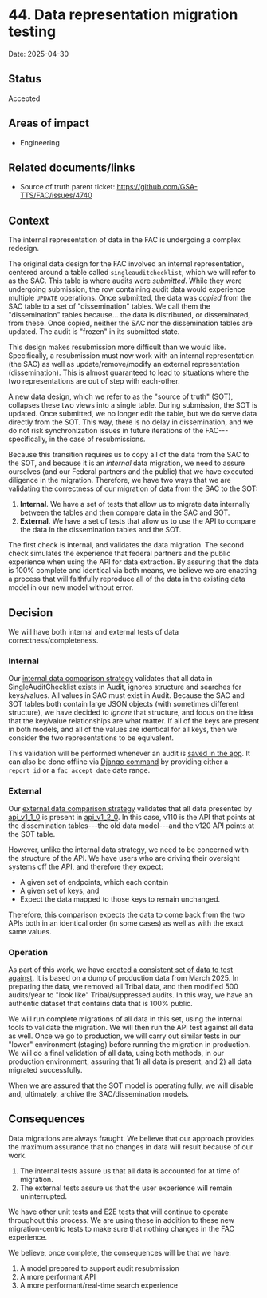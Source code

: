 # 44. Data representation migration testing

Date: 2025-04-30

## Status

Accepted

## Areas of impact

- Engineering

## Related documents/links

* Source of truth parent ticket: https://github.com/GSA-TTS/FAC/issues/4740

## Context

The internal representation of data in the FAC is undergoing a complex redesign.

The original data design for the FAC involved an internal representation, centered around a table called `singleauditchecklist`, which we will refer to as the SAC. This table is where audits were *submitted*. While they were undergoing submission, the row containing audit data would experience multiple `UPDATE` operations. Once submitted, the data was *copied* from the SAC table to a set of "dissemination" tables. We call them the "dissemination" tables because... the data is distributed, or disseminated, from these. Once copied, neither the SAC nor the dissemination tables are updated. The audit is "frozen" in its submitted state.

This design makes resubmission more difficult than we would like. Specifically, a resubmission must now work with an internal representation (the SAC) as well as update/remove/modify an external representation (dissemination). This is almost guaranteed to lead to situations where the two representations are out of step with each-other.

A new data design, which we refer to as the "source of truth" (SOT), collapses these two views into a single table. During submission, the SOT is updated. Once submitted, we no longer edit the table, but we do serve data directly from the SOT. This way, there is no delay in dissemination, and we do not risk synchronization issues in future iterations of the FAC---specifically, in the case of resubmissions. 

Because this transition requires us to copy all of the data from the SAC to the SOT, and because it is an *internal* data migration, we need to assure ourselves (and our Federal partners and the public) that we have executed diligence in the migration. Therefore, we have two ways that we are validating the correctness of our migration of data from the SAC to the SOT:

1. **Internal**. We have a set of tests that allow us to migrate data internally between the tables and then compare data in the SAC and SOT.
2. **External**. We have a set of tests that allow us to use the API to compare the data in the dissemination tables and the SOT. 

The first check is internal, and validates the data migration. The second check simulates the experience that federal partners and the public experience when using the API for data extraction. By assuring that the data is 100% complete and identical via both means, we believe we are enacting a process that will faithfully reproduce all of the data in the existing data model in our new model without error.

## Decision

We will have both internal and external tests of data correctness/completeness.

### Internal

Our [internal data comparison strategy](https://github.com/GSA-TTS/FAC/blob/d14723b4f548775d1439caf518e599e2616ef424/backend/audit/models/utils.py#L208) validates that all data in SingleAuditChecklist exists in Audit, ignores structure and searches for keys/values. All values in SAC must exist in Audit. Because the SAC and SOT tables both contain large JSON objects (with sometimes different structure), we have decided to *ignore* that structure, and focus on the idea that the key/value relationships are what matter. If all of the keys are present in both models, and all of the values are identical for all keys, then we consider the two representations to be equivalent.

This validation will be performed whenever an audit is [saved in the app](https://github.com/GSA-TTS/FAC/blob/61deeb009d26e9655cb8744c3207e269295e10b1/backend/audit/models/audit.py#L296). It can also be done offline via [Django command](https://github.com/GSA-TTS/FAC/blob/real-time-checking/backend/dissemination/management/commands/source_of_truth.py) by providing either a `report_id` or a `fac_accept_date` date range.

### External

Our [external data comparison strategy](https://github.com/GSA-TTS/FAC/blob/d1caf9f715cd2c0ef3cb6d59e327e47b72b26d72/backend/dissemination/api/compare_api_results.py) validates that all data presented by [api_v1_1_0](https://github.com/GSA-TTS/FAC/tree/hdms/source-of-truth/api/backend/dissemination/api/api_v1_1_0) is present in [api_v1_2_0](https://github.com/GSA-TTS/FAC/tree/hdms/source-of-truth/api/backend/dissemination/api/api_v1_2_0). In this case, v110 is the API that points at the dissemination tables---the old data model---and the v120 API points at the SOT table.

However, unlike the internal data strategy, we need to be concerned with the structure of the API. We have users who are driving their oversight systems off the API, and therefore they expect:

* A given set of endpoints, which each contain
* A given set of keys, and
* Expect the data mapped to those keys to remain unchanged.

Therefore, this comparison expects the data to come back from the two APIs both in an identical order (in some cases) as well as with the exact same values.

### Operation

As part of this work, we have [created a consistent set of data to test against](https://github.com/GSA-TTS/FAC/blob/jr/source-of-truth/main/backend/util/load_public_dissem_data/README.md). It is based on a dump of production data from March 2025. In preparing the data, we removed all Tribal data, and then modified 500 audits/year to "look like" Tribal/suppressed audits. In this way, we have an authentic dataset that contains data that is 100% public.

We will run complete migrations of all data in this set, using the internal tools to validate the migration. We will then run the API test against all data as well. Once we go to production, we will carry out similar tests in our "lower" environment (staging) before running the migration in production. We will do a final validation of all data, using both methods, in our production environment, assuring that 1) all data is present, and 2) all data migrated successfully.

When we are assured that the SOT model is operating fully, we will disable and, ultimately, archive the SAC/dissemination models.

## Consequences

Data migrations are always fraught. We believe that our approach provides the maximum assurance that no changes in data will result because of our work. 

1. The internal tests assure us that all data is accounted for at time of migration. 
2. The external tests assure us that the user experience will remain uninterrupted.

We have other unit tests and E2E tests that will continue to operate throughout this process. We are using these in addition to these new migration-centric tests to make sure that nothing changes in the FAC experience. 

We believe, once complete, the consequences will be that we have:

1. A model prepared to support audit resubmission
2. A more performant API
3. A more performant/real-time search experience

